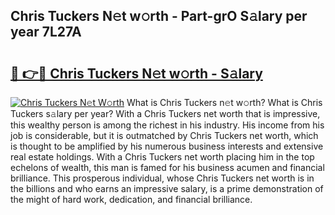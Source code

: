 ## Chris Tuckers N𝚎t w𝚘rth - Part-grO S𝚊lary per year 7L27A

# <h2><a href="http://gc2bt5z.nevu.top/?p=Chris+Tuckers">🔗 👉🔴 Chris Tuckers N𝚎t w𝚘rth - S𝚊lary</a></h2>

[![Chris Tuckers N𝚎t W𝚘rth](https://i.imgur.com/Oavwk0R.jpeg)](http://gc2bt5z.nevu.top/?p=Chris+Tuckers)
What is Chris Tuckers n𝚎t w𝚘rth? What is Chris Tuckers s𝚊lary per year?
With a Chris Tuckers net worth that is impressive, this wealthy person is among the richest in his industry. His income from his job is considerable, but it is outmatched by Chris Tuckers net worth, which is thought to be amplified by his numerous business interests and extensive real estate holdings. With a Chris Tuckers net worth placing him in the top echelons of wealth, this man is famed for his business acumen and financial brilliance. This prosperous individual, whose Chris Tuckers net worth is in the billions and who earns an impressive salary, is a prime demonstration of the might of hard work, dedication, and financial brilliance.
